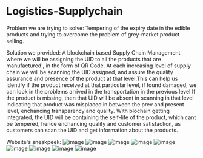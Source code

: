 # Logistics-Supplychain

Problem we are trying to solve:
Tempering of the expiry date in the edible products and trying to overcome the problem of grey-market product selling.

Solution we provided:
A blockchain based Supply Chain Management where we will be assigning the UID to all the products that are manufactured!, in the form of QR Code. At each increasing level of supply chain we will be scanning the UID assigned, and assure the quality assurance and presence of the product at that level.This can help us identify if the product received at that particular level, if found damaged, we can look in the problems arrived in the transportation in the previous level.If the product is missing, then that UID will be absent in scanning in that level indicating that product was misplaced in between the prev and present level, enchancing transparency and quality. With blochain getting integrated, the UID will be containing the self-life of the product, which cant be tempered, hence enchancing quality and customer satisfaction, as customers can scan the UID and get information about the products.

Website's sneakpeek:
![image](https://user-images.githubusercontent.com/94098866/219936013-c46ea5f7-f05c-47d3-aed0-09eca5c529c4.png)
![image](https://user-images.githubusercontent.com/94098866/219936032-dffb37c8-6c21-46c4-9270-d240c9cb22a2.png)
![image](https://user-images.githubusercontent.com/94098866/219936059-e3b5a98a-81ca-4391-b0f8-5bad6cc93c5d.png)
![image](https://user-images.githubusercontent.com/94098866/219936092-bc612076-0864-4274-a5c7-64175750cb10.png)
![image](https://user-images.githubusercontent.com/94098866/219936106-44a473fb-64c9-4818-bb61-9d20c3b4e1c2.png)
![image](https://user-images.githubusercontent.com/94098866/219936115-ec3613a3-39ae-4940-8865-95661ed94f6b.png)
![image](https://user-images.githubusercontent.com/94098866/219936131-db25d10f-19a4-4772-bf48-5ce0c582b7f9.png)
![image](https://user-images.githubusercontent.com/94098866/219936144-62a7d25a-4f66-4d50-9dd3-1fe8a8625261.png)
![image](https://user-images.githubusercontent.com/94098866/219936160-3fe8c39e-743e-4e51-8ff5-c5719b5ed558.png)
